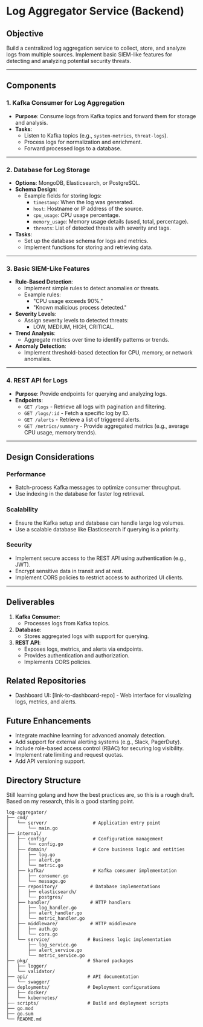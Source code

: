 # Log Aggregator Service (Backend)

## Objective

Build a centralized log aggregation service to collect, store, and analyze logs from multiple sources. Implement basic SIEM-like features for detecting and analyzing potential security threats.

---

## Components

### 1. **Kafka Consumer for Log Aggregation**

- **Purpose**: Consume logs from Kafka topics and forward them for storage and analysis.
- **Tasks**:
  - Listen to Kafka topics (e.g., `system-metrics`, `threat-logs`).
  - Process logs for normalization and enrichment.
  - Forward processed logs to a database.

---

### 2. **Database for Log Storage**

- **Options**: MongoDB, Elasticsearch, or PostgreSQL.
- **Schema Design**:
  - Example fields for storing logs:
    - `timestamp`: When the log was generated.
    - `host`: Hostname or IP address of the source.
    - `cpu_usage`: CPU usage percentage.
    - `memory_usage`: Memory usage details (used, total, percentage).
    - `threats`: List of detected threats with severity and tags.
- **Tasks**:
  - Set up the database schema for logs and metrics.
  - Implement functions for storing and retrieving data.

---

### 3. **Basic SIEM-Like Features**

- **Rule-Based Detection**:
  - Implement simple rules to detect anomalies or threats.
  - Example rules:
    - "CPU usage exceeds 90%."
    - "Known malicious process detected."
- **Severity Levels**:
  - Assign severity levels to detected threats:
    - LOW, MEDIUM, HIGH, CRITICAL.
- **Trend Analysis**:
  - Aggregate metrics over time to identify patterns or trends.
- **Anomaly Detection**:
  - Implement threshold-based detection for CPU, memory, or network anomalies.

---

### 4. **REST API for Logs**

- **Purpose**: Provide endpoints for querying and analyzing logs.
- **Endpoints**:
  - `GET /logs` - Retrieve all logs with pagination and filtering.
  - `GET /logs/:id` - Fetch a specific log by ID.
  - `GET /alerts` - Retrieve a list of triggered alerts.
  - `GET /metrics/summary` - Provide aggregated metrics (e.g., average CPU usage, memory trends).

---

## Design Considerations

### Performance

- Batch-process Kafka messages to optimize consumer throughput.
- Use indexing in the database for faster log retrieval.

### Scalability

- Ensure the Kafka setup and database can handle large log volumes.
- Use a scalable database like Elasticsearch if querying is a priority.

### Security

- Implement secure access to the REST API using authentication (e.g., JWT).
- Encrypt sensitive data in transit and at rest.
- Implement CORS policies to restrict access to authorized UI clients.

---

## Deliverables

1. **Kafka Consumer**:
   - Processes logs from Kafka topics.
2. **Database**:
   - Stores aggregated logs with support for querying.
3. **REST API**:
   - Exposes logs, metrics, and alerts via endpoints.
   - Provides authentication and authorization.
   - Implements CORS policies.

## Related Repositories

- Dashboard UI: [link-to-dashboard-repo] - Web interface for visualizing logs, metrics, and alerts.

## Future Enhancements

- Integrate machine learning for advanced anomaly detection.
- Add support for external alerting systems (e.g., Slack, PagerDuty).
- Include role-based access control (RBAC) for securing log visibility.
- Implement rate limiting and request quotas.
- Add API versioning support.

## Directory Structure

Still learning golang and how the best practices are, so this is a rough draft. Based on my research, this is a good starting point.

```plaintext
log-aggregator/
├── cmd/
│   └── server/                 # Application entry point
│       └── main.go
├── internal/
│   ├── config/                 # Configuration management
│   │   └── config.go
│   ├── domain/                 # Core business logic and entities
│   │   ├── log.go
│   │   ├── alert.go
│   │   └── metric.go
│   ├── kafka/                  # Kafka consumer implementation
│   │   ├── consumer.go
│   │   └── message.go
│   ├── repository/            # Database implementations
│   │   ├── elasticsearch/
│   │   └── postgres/
│   ├── handler/               # HTTP handlers
│   │   ├── log_handler.go
│   │   ├── alert_handler.go
│   │   └── metric_handler.go
│   ├── middleware/            # HTTP middleware
│   │   ├── auth.go
│   │   └── cors.go
│   └── service/              # Business logic implementation
│       ├── log_service.go
│       ├── alert_service.go
│       └── metric_service.go
├── pkg/                      # Shared packages
│   ├── logger/
│   └── validator/
├── api/                      # API documentation
│   └── swagger/
├── deployments/              # Deployment configurations
│   ├── docker/
│   └── kubernetes/
├── scripts/                  # Build and deployment scripts
├── go.mod
├── go.sum
└── README.md
```
